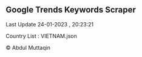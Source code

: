 

## Google Trends Keywords Scraper 
 
Last Update 24-01-2023 , 20:23:21

Country List :
VIETNAM.json



© Abdul Muttaqin 

